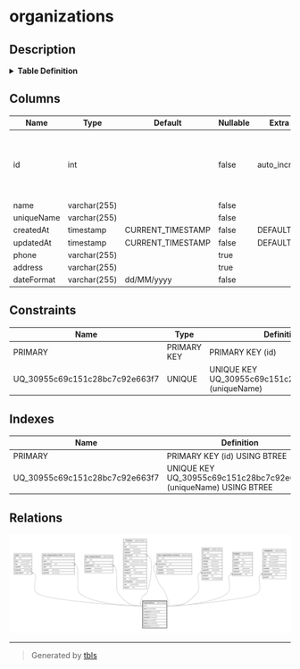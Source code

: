 # organizations

## Description

<details>
<summary><strong>Table Definition</strong></summary>

```sql
CREATE TABLE `organizations` (
  `id` int NOT NULL AUTO_INCREMENT,
  `name` varchar(255) NOT NULL,
  `uniqueName` varchar(255) NOT NULL,
  `createdAt` timestamp NOT NULL DEFAULT CURRENT_TIMESTAMP,
  `updatedAt` timestamp NOT NULL DEFAULT CURRENT_TIMESTAMP,
  `phone` varchar(255) DEFAULT NULL,
  `address` varchar(255) DEFAULT NULL,
  `dateFormat` varchar(255) NOT NULL DEFAULT 'dd/MM/yyyy',
  PRIMARY KEY (`id`),
  UNIQUE KEY `UQ_30955c69c151c28bc7c92e663f7` (`uniqueName`)
) ENGINE=InnoDB AUTO_INCREMENT=[Redacted by tbls] DEFAULT CHARSET=utf8mb3
```

</details>

## Columns

| Name | Type | Default | Nullable | Extra Definition | Children | Parents | Comment |
| ---- | ---- | ------- | -------- | ---------------- | -------- | ------- | ------- |
| id | int |  | false | auto_increment | [roles](roles.md) [user_organization_roles](user_organization_roles.md) [user_organizations](user_organizations.md) [invoices](invoices.md) [user_organization_invoices](user_organization_invoices.md) [projects](projects.md) [budgets](budgets.md) [categories](categories.md) |  |  |
| name | varchar(255) |  | false |  |  |  |  |
| uniqueName | varchar(255) |  | false |  |  |  |  |
| createdAt | timestamp | CURRENT_TIMESTAMP | false | DEFAULT_GENERATED |  |  |  |
| updatedAt | timestamp | CURRENT_TIMESTAMP | false | DEFAULT_GENERATED |  |  |  |
| phone | varchar(255) |  | true |  |  |  |  |
| address | varchar(255) |  | true |  |  |  |  |
| dateFormat | varchar(255) | dd/MM/yyyy | false |  |  |  |  |

## Constraints

| Name | Type | Definition |
| ---- | ---- | ---------- |
| PRIMARY | PRIMARY KEY | PRIMARY KEY (id) |
| UQ_30955c69c151c28bc7c92e663f7 | UNIQUE | UNIQUE KEY UQ_30955c69c151c28bc7c92e663f7 (uniqueName) |

## Indexes

| Name | Definition |
| ---- | ---------- |
| PRIMARY | PRIMARY KEY (id) USING BTREE |
| UQ_30955c69c151c28bc7c92e663f7 | UNIQUE KEY UQ_30955c69c151c28bc7c92e663f7 (uniqueName) USING BTREE |

## Relations

![er](organizations.svg)

---

> Generated by [tbls](https://github.com/k1LoW/tbls)
